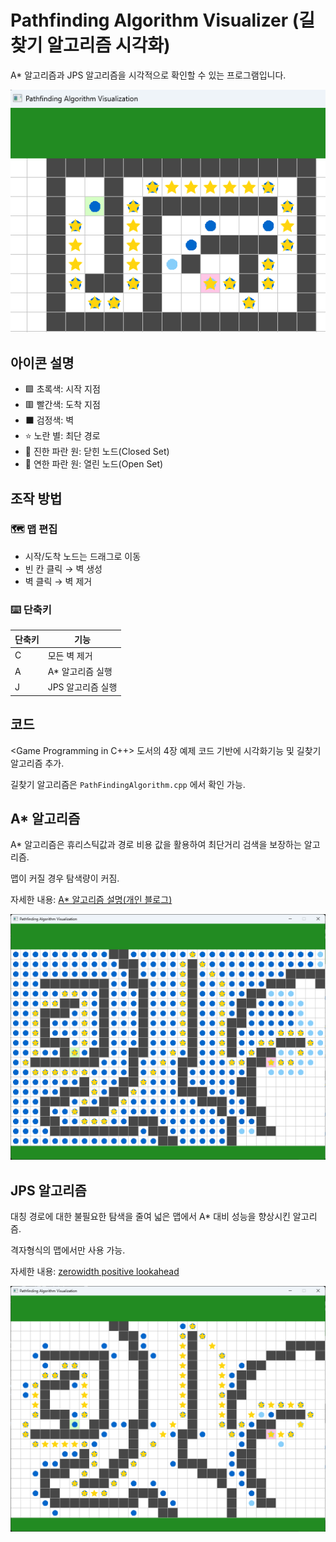# Pathfinding Algorithm Visualizer (길찾기 알고리즘 시각화)

A* 알고리즘과 JPS 알고리즘을 시각적으로 확인할 수 있는 프로그램입니다.

![alt text](image.png)

## 아이콘 설명

- 🟩 초록색: 시작 지점
- 🟥 빨간색: 도착 지점
- ⬛ 검정색: 벽
- ⭐ 노란 별: 최단 경로
- 🔵 진한 파란 원: 닫힌 노드(Closed Set)
- 🔵 연한 파란 원: 열린 노드(Open Set)

## 조작 방법
### 🗺️ 맵 편집

- 시작/도착 노드는 드래그로 이동
- 빈 칸 클릭 → 벽 생성
- 벽 클릭 → 벽 제거

### ⌨️ 단축키
| 단축키 | 기능 |
|--------|------|
| C | 모든 벽 제거 |
| A | A* 알고리즘 실행 |
| J | JPS 알고리즘 실행 |

## 코드
<Game Programming in C++> 도서의 4장 예제 코드 기반에 시각화기능 및 길찾기 알고리즘 추가.

길찾기 알고리즘은 `PathFindingAlgorithm.cpp` 에서 확인 가능.

## A* 알고리즘
A* 알고리즘은 휴리스틱값과 경로 비용 값을 활용하여 최단거리 검색을 보장하는 알고리즘.

맵이 커질 경우 탐색량이 커짐.

자세한 내용: [A* 알고리즘 설명(개인 블로그)](https://dev-sbee.tistory.com/17)

![alt text](image-2.png)

## JPS 알고리즘
대칭 경로에 대한 불필요한 탐색을 줄여 넓은 맵에서 A* 대비 성능을 향상시킨 알고리즘.

격자형식의 맵에서만 사용 가능.

자세한 내용: [zerowidth positive lookahead](https://zerowidth.com/2013/a-visual-explanation-of-jump-point-search/)

![alt text](image-1.png)

